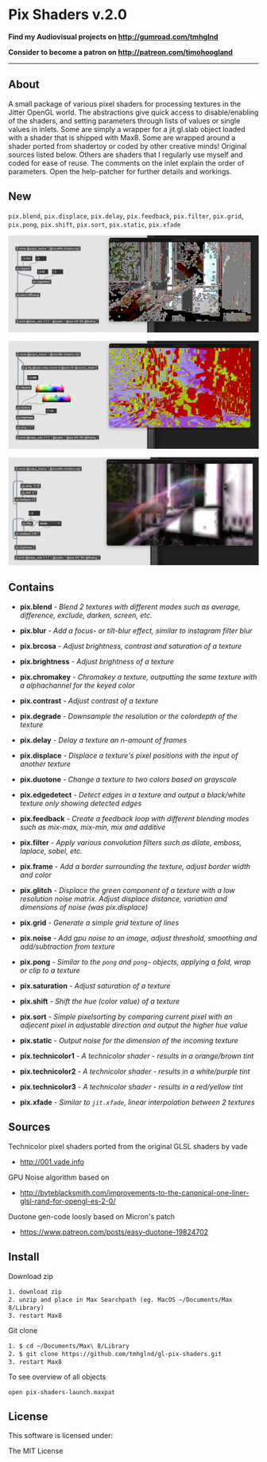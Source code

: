 
# Pix Shaders v.2.0

**Find my Audiovisual projects on http://gumroad.com/tmhglnd**

**Consider to become a patron on http://patreon.com/timohoogland**

---

## About

A small package of various pixel shaders for processing textures in the Jitter OpenGL world. The abstractions give quick access to disable/enabling of the shaders, and setting parameters through lists of values or single values in inlets. Some are simply a wrapper for a jit.gl.slab object loaded with a shader that is shipped with Max8. Some are wrapped around a shader ported from shadertoy or coded by other creative minds! Original sources listed below. Others are shaders that I regularly use myself and coded for ease of reuse. The comments on the inlet explain the order of parameters. Open the help-patcher for further details and workings.

## New

`pix.blend`, `pix.displace`, `pix.delay`, `pix.feedback`, `pix.filter`, `pix.grid`, `pix.pong`, `pix.shift`, `pix.sort`, `pix.static`, `pix.xfade`

![](./images/screenshot0.png)

![](./images/screenshot1.png)

![](./images/screenshot2.png)

## Contains

- **pix.blend** - *Blend 2 textures with different modes such as average, difference, exclude, darken, screen, etc.*

- **pix.blur** - *Add a focus- or tilt-blur effect, similar to instagram filter blur*

- **pix.brcosa** - *Adjust brightness, contrast and saturation of a texture*

- **pix.brightness** - *Adjust brightness of a texture*

- **pix.chromakey** - *Chromakey a texture, outputting the same texture with a alphachannel for the keyed color*

- **pix.contrast** - *Adjust contrast of a texture*

- **pix.degrade** - *Downsample the resolution or the colordepth of the texture*

- **pix.delay** - *Delay a texture an n-amount of frames*

- **pix.displace** - *Displace a texture's pixel positions with the input of another texture*

- **pix.duotone** - *Change a texture to two colors based on grayscale*

- **pix.edgedetect** - *Detect edges in a texture and output a black/white texture only showing detected edges*

- **pix.feedback** - *Create a feedback loop with different blending modes such as mix-max, mix-min, mix and additive*

- **pix.filter** - *Apply various convolution filters such as dilate, emboss, laplace, sobel, etc.*

- **pix.frame** - *Add a border surrounding the texture, adjust border width and color*

- **pix.glitch** - *Displace the green component of a texture with a low resolution noise matrix. Adjust displace distance, variation and dimensions of noise (was pix.displace)*

- **pix.grid** - *Generate a simple grid texture of lines*

- **pix.noise** - *Add gpu noise to an image, adjust threshold, smoothing and add/subtraction from texture*

- **pix.pong** - *Similar to the `pong` and `pong~` objects, applying a fold, wrap or clip to a texture*

- **pix.saturation** - *Adjust saturation of a texture*

- **pix.shift** - *Shift the hue (color value) of a texture*

- **pix.sort** - *Simple pixelsorting by comparing current pixel with an adjecent pixel in adjustable direction and output the higher hue value* 

- **pix.static** - *Output noise for the dimension of the incoming texture*

- **pix.technicolor1** - *A technicolor shader - results in a orange/brown tint*

- **pix.technicolor2** - *A technicolor shader - results in a white/purple tint*

- **pix.technicolor3** - *A technicolor shader - results in a red/yellow tint*

- **pix.xfade** - *Similar to `jit.xfade`, linear interpolation between 2 textures*

## Sources

Technicolor pixel shaders ported from the original GLSL shaders by vade

- http://001.vade.info

GPU Noise algorithm based on 

- http://byteblacksmith.com/improvements-to-the-canonical-one-liner-glsl-rand-for-opengl-es-2-0/

Duotone gen-code loosly based on Micron's patch

- https://www.patreon.com/posts/easy-duotone-19824702

## Install

Download zip
```
1. download zip
2. unzip and place in Max Searchpath (eg. MacOS ~/Documents/Max 8/Library)
3. restart Max8
```
Git clone
```
1. $ cd ~/Documents/Max\ 8/Library
2. $ git clone https://github.com/tmhglnd/gl-pix-shaders.git
3. restart Max8
```
To see overview of all objects
```
open pix-shaders-launch.maxpat
```
## License

This software is licensed under:

The MIT License
